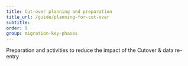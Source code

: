 ```yaml
---
title: Cut-over planning and preparation
title_url: /guide/planning-for-cut-over
subtitle:
order: 9
group: migration-key-phases
---
```


Preparation and activities to reduce the impact of the Cutover & data re-entry
